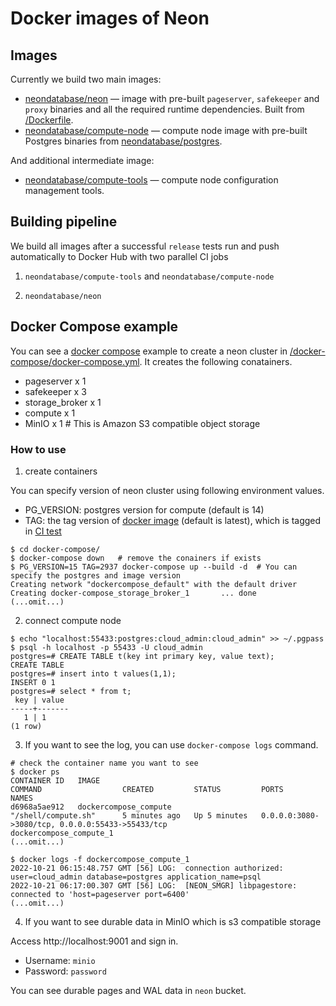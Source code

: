 # Docker images of Neon

## Images

Currently we build two main images:

- [neondatabase/neon](https://hub.docker.com/repository/docker/zenithdb/zenith) — image with pre-built `pageserver`, `safekeeper` and `proxy` binaries and all the required runtime dependencies. Built from [/Dockerfile](/Dockerfile).
- [neondatabase/compute-node](https://hub.docker.com/repository/docker/zenithdb/compute-node) — compute node image with pre-built Postgres binaries from [neondatabase/postgres](https://github.com/neondatabase/postgres).

And additional intermediate image:

- [neondatabase/compute-tools](https://hub.docker.com/repository/docker/neondatabase/compute-tools) — compute node configuration management tools.

## Building pipeline

We build all images after a successful `release` tests run and push automatically to Docker Hub with two parallel CI jobs

1. `neondatabase/compute-tools` and `neondatabase/compute-node`

2. `neondatabase/neon`

## Docker Compose example

You can see a [docker compose](https://docs.docker.com/compose/) example to create a neon cluster in [/docker-compose/docker-compose.yml](/docker-compose/docker-compose.yml). It creates the following conatainers.

- pageserver x 1
- safekeeper x 3
- storage_broker x 1
- compute x 1
- MinIO x 1        # This is Amazon S3 compatible object storage

### How to use

1. create containers

You can specify version of neon cluster using following environment values.
- PG_VERSION: postgres version for compute (default is 14)
- TAG: the tag version of [docker image](https://registry.hub.docker.com/r/neondatabase/neon/tags) (default is latest), which is tagged in [CI test](/.github/workflows/build_and_test.yml)
```
$ cd docker-compose/
$ docker-compose down   # remove the conainers if exists
$ PG_VERSION=15 TAG=2937 docker-compose up --build -d  # You can specify the postgres and image version
Creating network "dockercompose_default" with the default driver
Creating docker-compose_storage_broker_1       ... done
(...omit...)
```

2. connect compute node
```
$ echo "localhost:55433:postgres:cloud_admin:cloud_admin" >> ~/.pgpass
$ psql -h localhost -p 55433 -U cloud_admin
postgres=# CREATE TABLE t(key int primary key, value text);
CREATE TABLE
postgres=# insert into t values(1,1);
INSERT 0 1
postgres=# select * from t;
 key | value
-----+-------
   1 | 1
(1 row)
```

3. If you want to see the log, you can use `docker-compose logs` command.
```
# check the container name you want to see
$ docker ps
CONTAINER ID   IMAGE                                              COMMAND                  CREATED         STATUS         PORTS                                                                                                                                  NAMES
d6968a5ae912   dockercompose_compute                              "/shell/compute.sh"      5 minutes ago   Up 5 minutes   0.0.0.0:3080->3080/tcp, 0.0.0.0:55433->55433/tcp                                                                                       dockercompose_compute_1
(...omit...)

$ docker logs -f dockercompose_compute_1
2022-10-21 06:15:48.757 GMT [56] LOG:  connection authorized: user=cloud_admin database=postgres application_name=psql
2022-10-21 06:17:00.307 GMT [56] LOG:  [NEON_SMGR] libpagestore: connected to 'host=pageserver port=6400'
(...omit...)
```

4. If you want to see durable data in MinIO which is s3 compatible storage

Access http://localhost:9001 and sign in.

- Username: `minio`
- Password: `password`

You can see durable pages and WAL data in `neon` bucket.